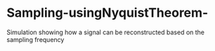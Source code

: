 # Sampling-usingNyquistTheorem-
Simulation showing how a signal can be reconstructed based on the sampling frequency

